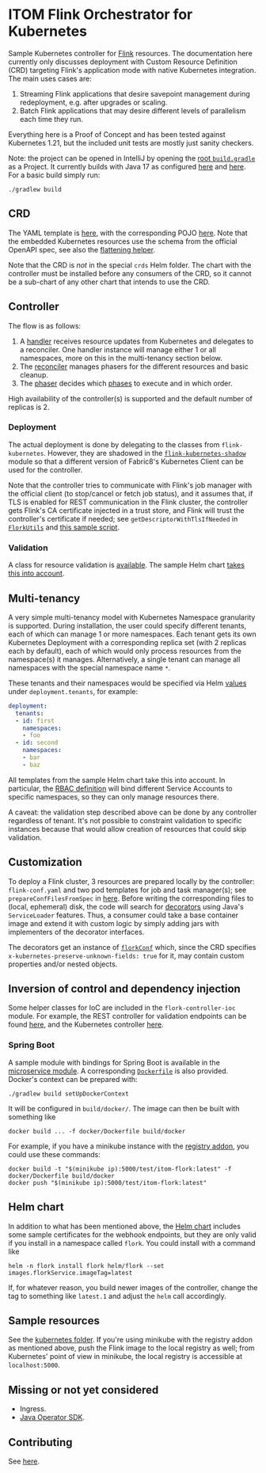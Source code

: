 # ITOM Flink Orchestrator for Kubernetes

Sample Kubernetes controller for [Flink](https://flink.apache.org/) resources.
The documentation here currently only discusses deployment with Custom Resource Definition (CRD)
targeting Flink's application mode with native Kubernetes integration.
The main uses cases are:

1. Streaming Flink applications that desire savepoint management during redeployment, e.g. after upgrades or scaling.
2. Batch Flink applications that may desire different levels of parallelism each time they run.

Everything here is a Proof of Concept and has been tested against Kubernetes 1.21,
but the included unit tests are mostly just sanity checkers.

Note: the project can be opened in IntelliJ by opening the [root `build.gradle`](build.gradle) as a Project.
It currently builds with Java 17 as configured [here](buildSrc/build.gradle) and [here](buildSrc/src/main/groovy/itom-java-plugin.gradle).
For a basic build simply run:

```
./gradlew build
```

## CRD

The YAML template is [here](helm/flork/templates/flink-job-crd.yaml),
with the corresponding POJO [here](flork-model/src/main/java/com/microfocus/flork/kubernetes/api/v1/model/FlinkJobCustomResource.java).
Note that the embedded Kubernetes resources use the schema from the official OpenAPI spec,
see also the [flattening helper](json-schema-flattener).

Note that the CRD is *not* in the special `crds` Helm folder.
The chart with the controller must be installed before any consumers of the CRD,
so it cannot be a sub-chart of any other chart that intends to use the CRD.

## Controller

The flow is as follows:

1. A [handler](flork-controller-core/src/main/kotlin/com/microfocus/flork/kubernetes/api/v1/handlers/FlinkJobHandler.kt)
receives resource updates from Kubernetes and delegates to a reconciler.
One handler instance will manage either 1 or all namespaces, more on this in the multi-tenancy section below.
2. The [reconciler](flork-controller-core/src/main/kotlin/com/microfocus/flork/kubernetes/api/v1/reconcilers/CoroutineFlinkJobReconciler.kt)
manages phasers for the different resources and basic cleanup.
3. The [phaser](flork-controller-core/src/main/kotlin/com/microfocus/flork/kubernetes/api/v1/reconcilers/phasers/CoroutineFlinkJobReconcilerPhaser.kt)
decides which [phases](flork-controller-core/src/main/kotlin/com/microfocus/flork/kubernetes/api/v1/reconcilers/phases) to execute and in which order.

High availability of the controller(s) is supported and the default number of replicas is 2.

### Deployment

The actual deployment is done by delegating to the classes from `flink-kubernetes`.
However, they are shadowed in the [`flink-kubernetes-shadow`](flink-kubernetes-shadow/build.gradle) module
so that a different version of Fabric8's Kubernetes Client can be used for the controller.

Note that the controller tries to communicate with Flink's job manager with the official client
(to stop/cancel or fetch job status),
and it assumes that, if TLS is enabled for REST communication in the Flink cluster,
the controller gets Flink's CA certificate injected in a trust store,
and Flink will trust the controller's certificate if needed;
see `getDescriptorWithTlsIfNeeded` in [`FlorkUtils`](flork-controller-core/src/main/kotlin/com/microfocus/flork/kubernetes/api/utils/FlorkUtils.kt)
and [this sample script](microservice/src/main/container-resources/flork/bin/tls-stores-setup.sh).

### Validation

A class for resource validation is [available](flork-controller-core/src/main/java/com/microfocus/flork/kubernetes/api/v1/validators/FlinkJobValidator.java).
The sample Helm chart [takes this into account](helm/flork/templates/flork-admission-webhooks.yaml).

## Multi-tenancy

A very simple multi-tenancy model with Kubernetes Namespace granularity is supported.
During installation, the user could specify different tenants, each of which can manage 1 or more namespaces.
Each tenant gets its own Kubernetes Deployment with a corresponding replica set (with 2 replicas each by default),
each of which would only process resources from the namespace(s) it manages.
Alternatively, a single tenant can manage all namespaces with the special namespace name `*`.

These tenants and their namespaces would be specified via Helm [values](helm/flork/values.yaml) under `deployment.tenants`,
for example:

```yaml
deployment:
  tenants:
  - id: first
    namespaces:
    - foo
  - id: second
    namespaces:
    - bar
    - baz
```

All templates from the sample Helm chart take this into account.
In particular, the [RBAC definition](helm/flork/templates/flork-rbac.yaml) will bind different Service Accounts to specific namespaces,
so they can only manage resources there.

A caveat: the validation step described above can be done by any controller regardless of tenant.
It's not possible to constraint validation to specific instances because that would allow creation of resources that could skip validation.

## Customization

To deploy a Flink cluster, 3 resources are prepared locally by the controller:
`flink-conf.yaml` and two pod templates for job and task manager(s);
see `prepareConfFilesFromSpec` in [here](flork-controller-core/src/main/kotlin/com/microfocus/flork/kubernetes/api/utils/FlinkConfUtils.kt).
Before writing the corresponding files to (local, ephemeral) disk,
the code will search for [decorators](flork-model/src/main/java/com/microfocus/flork/kubernetes/api/plugins) using Java's `ServiceLoader` features.
Thus, a consumer could take a base container image and extend it with custom logic by simply adding jars with implementers of the decorator interfaces.

The decorators get an instance of [`florkConf`](flork-model/src/main/java/com/microfocus/flork/kubernetes/api/v1/model/FlorkConf.java) which,
since the CRD specifies `x-kubernetes-preserve-unknown-fields: true` for it,
may contain custom properties and/or nested objects.

## Inversion of control and dependency injection

Some helper classes for IoC are included in the `flork-controller-ioc` module.
For example, the REST controller for validation endpoints can be found
[here](flork-controller-ioc/src/main/java/com/microfocus/flork/kubernetes/api/v1/controllers/webhooks/ValidatingWebhooksController.java),
and the Kubernetes controller [here](flork-controller-ioc/src/main/java/com/microfocus/flork/kubernetes/api/v1/controllers/FlinkResourceController.java).

### Spring Boot

A sample module with bindings for Spring Boot is available in the [microservice module](microservice).
A corresponding [`Dockerfile`](docker/Dockerfile) is also provided.
Docker's context can be prepared with:

```
./gradlew build setUpDockerContext
```

It will be configured in `build/docker/`. The image can then be built with something like

```
docker build ... -f docker/Dockerfile build/docker
```

For example, if you have a minikube instance with the
[registry addon](https://minikube.sigs.k8s.io/docs/handbook/pushing/#4-pushing-to-an-in-cluster-using-registry-addon),
you could use these commands:

```
docker build -t "$(minikube ip):5000/test/itom-flork:latest" -f docker/Dockerfile build/docker
docker push "$(minikube ip):5000/test/itom-flork:latest"
```

## Helm chart

In addition to what has been mentioned above,
the [Helm chart](helm/flork) includes some sample certificates for the webhook endpoints,
but they are only valid if you install in a namespace called `flork`.
You could install with a command like

```
helm -n flork install flork helm/flork --set images.florkService.imageTag=latest
```

If, for whatever reason, you build newer images of the controller,
change the tag to something like `latest.1` and adjust the `helm` call accordingly.

## Sample resources

See the [kubernetes folder](kubernetes).
If you're using minikube with the registry addon as mentioned above,
push the Flink image to the local registry as well;
from Kubernetes' point of view in minikube,
the local registry is accessible at `localhost:5000`.

## Missing or not yet considered

- Ingress.
- [Java Operator SDK](https://javaoperatorsdk.io/).

## Contributing

See [here](.github/CONTRIBUTING.md).
